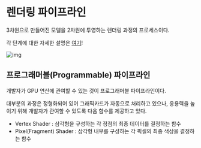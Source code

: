 # 렌더링 파이프라인
3차원으로 만들어진 모델을 2차원에 투영하는 렌더링 과정의 프로세스이다.

각 단계에 대한 자세한 설명은 [여기](https://steadycodist.tistory.com/entry/%EB%A9%B4%EC%A0%91-%EC%A4%80%EB%B9%84Graphics-%EB%A0%8C%EB%8D%94%EB%A7%81-%ED%8C%8C%EC%9D%B4%ED%94%84%EB%9D%BC%EC%9D%B8Rendering-Pipeline)!

![img](https://velog.velcdn.com/images/cedongne/post/102ae712-af4c-49f6-a181-af115b4d6def/image.png)

## 프로그래머블(Programmable) 파이프라인
개발자가 GPU 연산에 관여할 수 있는 것이 프로그래머블 파이프라인이다.

대부분의 과정은 정형화되어 있어 그래픽카드가 자동으로 처리하고 있으나, 응용력을 높이기 위해 개발자가 관여할 수 있도록 다음 함수를 제공하고 있다.

+ Vertex Shader : 삼각형을 구성하는 각 정점의 최종 데이터를 결정하는 함수
+ Pixel(Fragment) Shader : 삼각형 내부를 구성하는 각 픽셀의 최종 색상을 결정하는 함수

